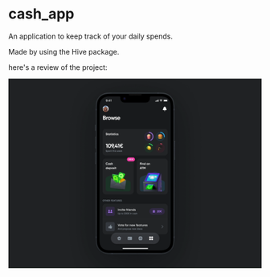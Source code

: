 # cash_app

An application to keep track of your daily spends.

Made by using the Hive package.

here's a review of the project:

![App preview](mainUI.png)
